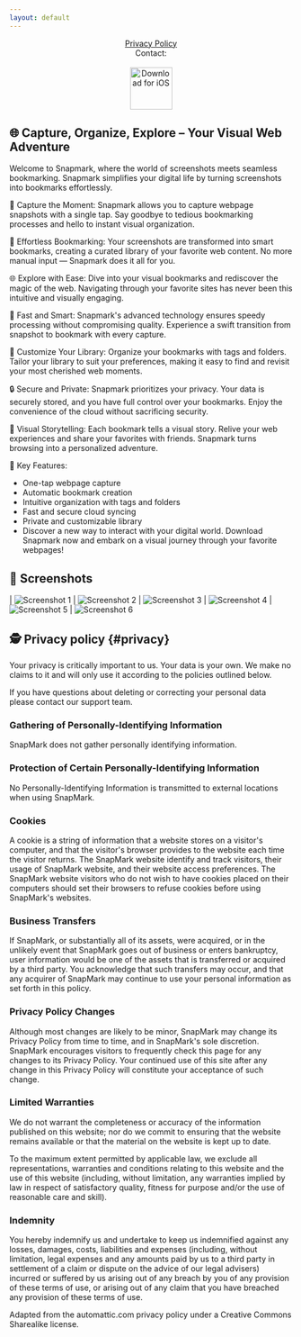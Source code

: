 ```yaml
---
layout: default
---
```

<center>
<a href="#privacy">Privacy Policy</a>
<br />
Contact: <snapmarkapp [at] gmail.com>
<br />
<br />
</center>

<center>
 <a href="http://itunes.apple.com/app/6472327977"><img height=75 src="/img/appstore.svg" alt="Download for iOS" /></a>
</center>

## 🌐 Capture, Organize, Explore – Your Visual Web Adventure

Welcome to Snapmark, where the world of screenshots meets seamless bookmarking. Snapmark simplifies your digital life by turning screenshots into bookmarks effortlessly.

📸 Capture the Moment:
Snapmark allows you to capture webpage snapshots with a single tap. Say goodbye to tedious bookmarking processes and hello to instant visual organization.

📘 Effortless Bookmarking:
Your screenshots are transformed into smart bookmarks, creating a curated library of your favorite web content. No more manual input — Snapmark does it all for you.

🌐 Explore with Ease:
Dive into your visual bookmarks and rediscover the magic of the web. Navigating through your favorite sites has never been this intuitive and visually engaging.

🚀 Fast and Smart:
Snapmark's advanced technology ensures speedy processing without compromising quality. Experience a swift transition from snapshot to bookmark with every capture.

🎨 Customize Your Library:
Organize your bookmarks with tags and folders. Tailor your library to suit your preferences, making it easy to find and revisit your most cherished web moments.

🔒 Secure and Private:
Snapmark prioritizes your privacy. Your data is securely stored, and you have full control over your bookmarks. Enjoy the convenience of the cloud without sacrificing security.

🌈 Visual Storytelling:
Each bookmark tells a visual story. Relive your web experiences and share your favorites with friends. Snapmark turns browsing into a personalized adventure.

🌟 Key Features:

- One-tap webpage capture
- Automatic bookmark creation
- Intuitive organization with tags and folders
- Fast and secure cloud syncing
- Private and customizable library
- Discover a new way to interact with your digital world. Download Snapmark now and embark on a visual journey through your favorite webpages!

## 📱 Screenshots

| ![Screenshot 1](/img/screens/1.png) | ![Screenshot 2](/img/screens/2.png)
| ![Screenshot 3](/img/screens/3.png) | ![Screenshot 4](/img/screens/4.png)
| ![Screenshot 5](/img/screens/5.png) | ![Screenshot 6](/img/screens/6.png)

## 🕵️ Privacy policy {#privacy}

Your privacy is critically important to us. Your data is your own. We make no claims to it and will only use it according to the policies outlined below.

If you have questions about deleting or correcting your personal data please contact our support team.

### Gathering of Personally-Identifying Information
SnapMark does not gather personally identifying information.

### Protection of Certain Personally-Identifying Information
No Personally-Identifying Information is transmitted to external locations when using SnapMark.

### Cookies
A cookie is a string of information that a website stores on a visitor's computer, and that the visitor's browser provides to the website each time the visitor returns. The SnapMark website identify and track visitors, their usage of SnapMark website, and their website access preferences. The SnapMark website visitors who do not wish to have cookies placed on their computers should set their browsers to refuse cookies before using SnapMark's websites.

### Business Transfers
If SnapMark, or substantially all of its assets, were acquired, or in the unlikely event that SnapMark goes out of business or enters bankruptcy, user information would be one of the assets that is transferred or acquired by a third party. You acknowledge that such transfers may occur, and that any acquirer of SnapMark may continue to use your personal information as set forth in this policy.

### Privacy Policy Changes
Although most changes are likely to be minor, SnapMark may change its Privacy Policy from time to time, and in SnapMark's sole discretion. SnapMark encourages visitors to frequently check this page for any changes to its Privacy Policy. Your continued use of this site after any change in this Privacy Policy will constitute your acceptance of such change.

### Limited Warranties
We do not warrant the completeness or accuracy of the information published on this website; nor do we commit to ensuring that the website remains available or that the material on the website is kept up to date.

To the maximum extent permitted by applicable law, we exclude all representations, warranties and conditions relating to this website and the use of this website (including, without limitation, any warranties implied by law in respect of satisfactory quality, fitness for purpose and/or the use of reasonable care and skill).

### Indemnity
You hereby indemnify us and undertake to keep us indemnified against any losses, damages, costs, liabilities and expenses (including, without limitation, legal expenses and any amounts paid by us to a third party in settlement of a claim or dispute on the advice of our legal advisers) incurred or suffered by us arising out of any breach by you of any provision of these terms of use, or arising out of any claim that you have breached any provision of these terms of use.

Adapted from the automattic.com privacy policy under a Creative Commons Sharealike license.
